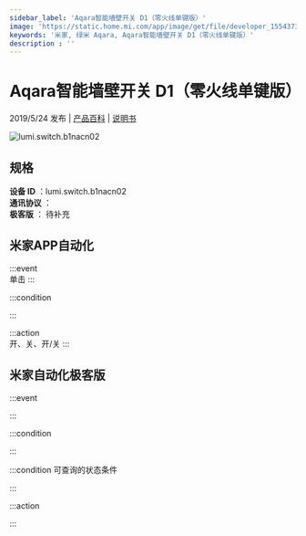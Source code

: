 ```yaml
---
sidebar_label: 'Aqara智能墙壁开关 D1（零火线单键版）'
image: 'https://static.home.mi.com/app/image/get/file/developer_1554373109dqme3wm7.png'
keywords: '米家, 绿米 Aqara, Aqara智能墙壁开关 D1（零火线单键版）'
description : ''
---
```

# Aqara智能墙壁开关 D1（零火线单键版）

2019/5/24 发布 | [产品百科](https://home.mi.com/webapp/content/baike/product/index.html?model=lumi.switch.b1nacn02/) | [说明书](https://home.mi.com/views/introduction.html?model=lumi.switch.b1nacn02&region=cn)

![lumi.switch.b1nacn02](https://static.home.mi.com/app/image/get/file/developer_1554373109dqme3wm7.png)

## 规格  
> 
**设备 ID** ：lumi.switch.b1nacn02  
**通讯协议** ：  
**极客版**  ： 待补充 


## 米家APP自动化  

:::event  
单击
:::

:::condition  

:::

:::action   
开、关、开/关
:::

## 米家自动化极客版  

:::event  

:::

:::condition  

:::

:::condition 可查询的状态条件  

:::

:::action  

:::

        
